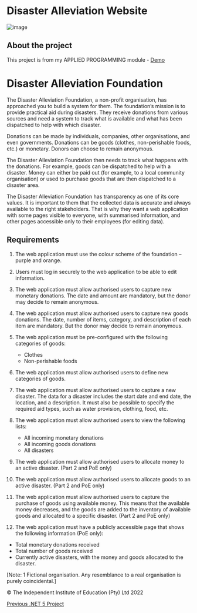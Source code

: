 # Disaster Alleviation Website
![image](https://github.com/Denzel-Witbooi/DisasterReliefWebApp/assets/77748858/1cf976cb-3aa9-49bf-875d-2fa9ef82a35a)

## About the project
This project is from my APPLIED PROGRAMMING module - [Demo](https://youtu.be/nUPYDKHNbQI)

# Disaster Alleviation Foundation

The Disaster Alleviation Foundation, a non-profit organisation, has approached you to build a system for them. The foundation’s mission is to provide practical aid during disasters. They receive donations from various sources and need a system to track what is available and what has been dispatched to help with which disaster.

Donations can be made by individuals, companies, other organisations, and even governments. Donations can be goods (clothes, non-perishable foods, etc.) or monetary. Donors can choose to remain anonymous.

The Disaster Alleviation Foundation then needs to track what happens with the donations. For example, goods can be dispatched to help with a disaster. Money can either be paid out (for example, to a local community organisation) or used to purchase goods that are then dispatched to a disaster area.

The Disaster Alleviation Foundation has transparency as one of its core values. It is important to them that the collected data is accurate and always available to the right stakeholders. That is why they want a web application with some pages visible to everyone, with summarised information, and other pages accessible only to their employees (for editing data).

## Requirements

1. The web application must use the colour scheme of the foundation – purple and orange.
2. Users must log in securely to the web application to be able to edit information.
3. The web application must allow authorised users to capture new monetary donations. The date and amount are mandatory, but the donor may decide to remain anonymous.
4. The web application must allow authorised users to capture new goods donations. The date, number of items, category, and description of each item are mandatory. But the donor may decide to remain anonymous.
5. The web application must be pre-configured with the following categories of goods:
   - Clothes
   - Non-perishable foods

6. The web application must allow authorised users to define new categories of goods.
7. The web application must allow authorised users to capture a new disaster. The data for a disaster includes the start date and end date, the location, and a description. It must also be possible to specify the required aid types, such as water provision, clothing, food, etc.
8. The web application must allow authorised users to view the following lists:
   - All incoming monetary donations
   - All incoming goods donations
   - All disasters

9. The web application must allow authorised users to allocate money to an active disaster. (Part 2 and PoE only)
10. The web application must allow authorised users to allocate goods to an active disaster. (Part 2 and PoE only)
11. The web application must allow authorised users to capture the purchase of goods using available money. This means that the available money decreases, and the goods are added to the inventory of available goods and allocated to a specific disaster. (Part 2 and PoE only)

12. The web application must have a publicly accessible page that shows the following information (PoE only):
   - Total monetary donations received
   - Total number of goods received
   - Currently active disasters, with the money and goods allocated to the disaster.

[Note: 1 Fictional organisation. Any resemblance to a real organisation is purely coincidental.]

© The Independent Institute of Education (Pty) Ltd 2022

[Previous .NET 5 Project](https://github.com/Denzel-Witbooi/DisasterReliefWebApp)

